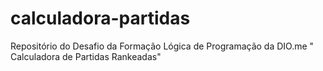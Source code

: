 # calculadora-partidas
Repositório do Desafio da Formação Lógica de Programação da DIO.me " Calculadora de Partidas Rankeadas"
